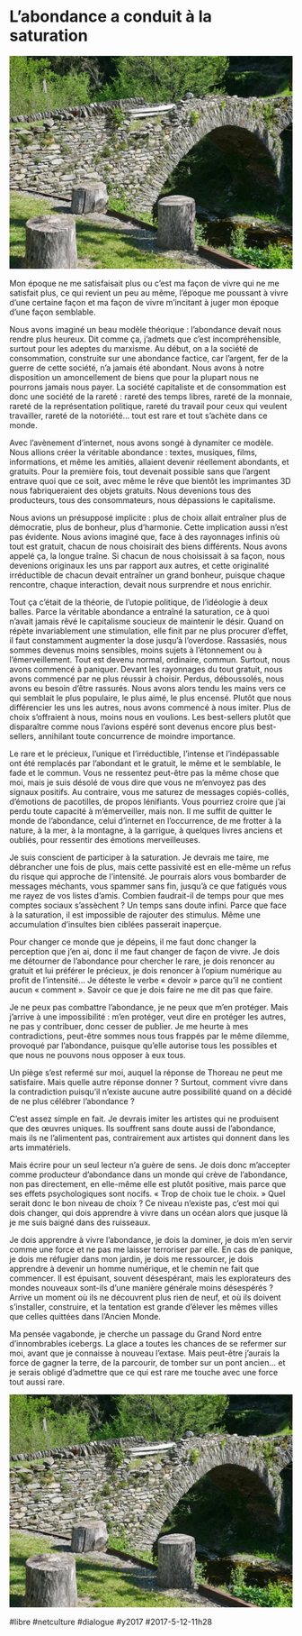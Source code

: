 # L’abondance a conduit à la saturation

![](_i/pont.webp)

Mon époque ne me satisfaisait plus ou c’est ma façon de vivre qui ne me satisfait plus, ce qui revient un peu au même, l’époque me poussant à vivre d’une certaine façon et ma façon de vivre m’incitant à juger mon époque d’une façon semblable.

Nous avons imaginé un beau modèle théorique : l’abondance devait nous rendre plus heureux. Dit comme ça, j’admets que c’est incompréhensible, surtout pour les adeptes du marxisme. Au début, on a la société de consommation, construite sur une abondance factice, car l’argent, fer de la guerre de cette société, n’a jamais été abondant. Nous avons à notre disposition un amoncellement de biens que pour la plupart nous ne pourrons jamais nous payer. La société capitaliste et de consommation est donc une société de la rareté : rareté des temps libres, rareté de la monnaie, rareté de la représentation politique, rareté du travail pour ceux qui veulent travailler, rareté de la notoriété… tout est rare et tout s’achète dans ce monde.

Avec l’avènement d’internet, nous avons songé à dynamiter ce modèle. Nous allions créer la véritable abondance : textes, musiques, films, informations, et même les amitiés, allaient devenir réellement abondants, et gratuits. Pour la première fois, tout devenait possible sans que l’argent entrave quoi que ce soit, avec même le rêve que bientôt les imprimantes 3D nous fabriqueraient des objets gratuits. Nous devenions tous des producteurs, tous des consommateurs, nous dépassions le capitalisme.

Nous avions un présupposé implicite : plus de choix allait entraîner plus de démocratie, plus de bonheur, plus d’harmonie. Cette implication aussi n’est pas évidente. Nous avions imaginé que, face à des rayonnages infinis où tout est gratuit, chacun de nous choisirait des biens différents. Nous avons appelé ça, la longue traîne. Si chacun de nous choisissait à sa façon, nous devenions originaux les uns par rapport aux autres, et cette originalité irréductible de chacun devait entraîner un grand bonheur, puisque chaque rencontre, chaque interaction, devait nous surprendre et nous enrichir.

Tout ça c’était de la théorie, de l’utopie politique, de l’idéologie à deux balles. Parce la véritable abondance a entraîné la saturation, ce à quoi n’avait jamais rêvé le capitalisme soucieux de maintenir le désir. Quand on répète invariablement une stimulation, elle finit par ne plus procurer d’effet, il faut constamment augmenter la dose jusqu’à l’overdose. Rassasiés, nous sommes devenus moins sensibles, moins sujets à l’étonnement ou à l’émerveillement. Tout est devenu normal, ordinaire, commun. Surtout, nous avons commencé à paniquer. Devant les rayonnages du tout gratuit, nous avons commencé par ne plus réussir à choisir. Perdus, déboussolés, nous avons eu besoin d’être rassurés. Nous avons alors tendu les mains vers ce qui semblait le plus populaire, le plus aimé, le plus encensé. Plutôt que nous différencier les uns les autres, nous avons commencé à nous imiter. Plus de choix s’offraient à nous, moins nous en voulions. Les best-sellers plutôt que disparaître comme nous l’avions espéré sont devenus encore plus best-sellers, annihilant toute concurrence de moindre importance.

Le rare et le précieux, l’unique et l’irréductible, l’intense et l’indépassable ont été remplacés par l’abondant et le gratuit, le même et le semblable, le fade et le commun. Vous ne ressentez peut-être pas la même chose que moi, mais je suis désolé de vous dire que vous ne m’envoyez pas des signaux positifs. Au contraire, vous me saturez de messages copiés-collés, d’émotions de pacotilles, de propos lénifiants. Vous pourriez croire que j’ai perdu toute capacité à m’émerveiller, mais non. Il me suffit de quitter le monde de l’abondance, celui d’internet en l’occurrence, de me frotter à la nature, à la mer, à la montagne, à la garrigue, à quelques livres anciens et oubliés, pour ressentir des émotions merveilleuses.

Je suis conscient de participer à la saturation. Je devrais me taire, me débrancher une fois de plus, mais cette passivité est en elle-même un refus du risque qui approche de l’intensité. Je pourrais alors vous bombarder de messages méchants, vous spammer sans fin, jusqu’à ce que fatigués vous me rayez de vos listes d’amis. Combien faudrait-il de temps pour que mes comptes sociaux s’assèchent ? Un temps sans doute infini. Parce que face à la saturation, il est impossible de rajouter des stimulus. Même une accumulation d’insultes bien ciblées passerait inaperçue.

Pour changer ce monde que je dépeins, il me faut donc changer la perception que j’en ai, donc il me faut changer de façon de vivre. Je dois me détourner de l’abondance pour chercher le rare, je dois renoncer au gratuit et lui préférer le précieux, je dois renoncer à l’opium numérique au profit de l’intensité… Je déteste le verbe « devoir » parce qu’il ne contient aucun « comment ». Savoir ce que je dois faire ne me dit pas que faire.

Je ne peux pas combattre l’abondance, je ne peux que m’en protéger. Mais j’arrive à une impossibilité : m’en protéger, veut dire en protéger les autres, ne pas y contribuer, donc cesser de publier. Je me heurte à mes contradictions, peut-être sommes nous tous frappés par le même dilemme, provoqué par l’abondance, puisque qu’elle autorise tous les possibles et que nous ne pouvons nous opposer à eux tous.

Un piège s’est refermé sur moi, auquel la réponse de Thoreau ne peut me satisfaire. Mais quelle autre réponse donner ? Surtout, comment vivre dans la contradiction puisqu’il n’existe aucune autre possibilité quand on a décidé de ne plus célébrer l’abondance ?

C’est assez simple en fait. Je devrais imiter les artistes qui ne produisent que des œuvres uniques. Ils souffrent sans doute aussi de l’abondance, mais ils ne l’alimentent pas, contrairement aux artistes qui donnent dans les arts immatériels.

Mais écrire pour un seul lecteur n’a guère de sens. Je dois donc m’accepter comme producteur d’abondance dans un monde qui crève de l’abondance, non pas directement, en elle-même elle est plutôt positive, mais parce que ses effets psychologiques sont nocifs. « Trop de choix tue le choix. » Quel serait donc le bon niveau de choix ? Ce niveau n’existe pas, c’est moi qui dois changer, qui dois apprendre à vivre dans un océan alors que jusque là je me suis baigné dans des ruisseaux.

Je dois apprendre à vivre l’abondance, je dois la dominer, je dois m’en servir comme une force et ne pas me laisser terroriser par elle. En cas de panique, je dois me réfugier dans mon jardin, je dois me ressourcer, je dois apprendre à devenir un homme numérique, et le chemin ne fait que commencer. Il est épuisant, souvent désespérant, mais les explorateurs des mondes nouveaux sont-ils d’une manière générale moins désespérés ? Arrive un moment où ils ne découvrent plus rien de neuf, et où ils doivent s’installer, construire, et la tentation est grande d’élever les mêmes villes que celles quittées dans l’Ancien Monde.

Ma pensée vagabonde, je cherche un passage du Grand Nord entre d’innombrables icebergs. La glace a toutes les chances de se refermer sur moi, avant que je connaisse à nouveau l’extase. Mais peut-être j’aurais la force de gagner la terre, de la parcourir, de tomber sur un pont ancien… et je serais obligé d’admettre que ce qui est rare me touche avec une force tout aussi rare.

![](_i/pont.webp)

#libre #netculture #dialogue #y2017 #2017-5-12-11h28
